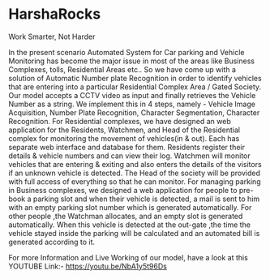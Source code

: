 # HarshaRocks
Work Smarter, Not Harder

In the present scenario Automated System for Car parking and Vehicle Monitoring has become the major issue in most of the areas like Business Complexes, tolls, Residential Areas etc.. So we have come up with a solution of Automatic Number plate Recognition in order to identify vehicles that are entering into a particular Residential Complex Area / Gated Society. Our model accepts a CCTV video as input and finally retrieves the Vehicle Number as a string. We implement this in 4 steps, namely -  Vehicle Image Acquisition, Number Plate Recognition, Character Segmentation, Character Recognition. 
	For Residential complexes, we have designed an web application for the Residents, Watchmen, and Head of the Residential complex for monitoring the movement of vehicles(in & out). Each has separate web interface and database for them. Residents register their details & vehicle numbers and can view their log. Watchmen will monitor vehicles that are entering & exiting and also enters the details of the visitors if an unknown vehicle is detected. The Head of the society will be provided with full access of everything so that he can monitor. 
        For managing parking in Business complexes, we designed a web application for people to pre-book a parking slot and when their vehicle is detected, a mail is sent to him with an empty parking slot number which is generated automatically. For other people ,the Watchman allocates, and an empty slot is generated automatically. When this vehicle is detected at the out-gate ,the time the vehicle stayed inside the parking will be calculated and an automated bill is generated according to it.



For more Information and Live Working of our model, have a look at this
YOUTUBE Link:- https://youtu.be/NbA1y5t96Ds 
